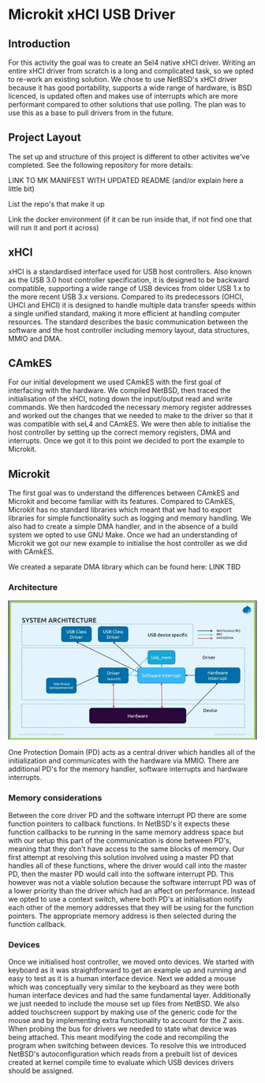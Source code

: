 # Microkit xHCI USB Driver

## Introduction

For this activity the goal was to create an Sel4 native xHCI driver. Writing an entire xHCI driver from scratch is a long and complicated task, so we opted to re-work an existing solution. We chose to use NetBSD's xHCI driver because it has good portability, supports a wide range of hardware, is BSD licenced, is updated often and makes use of interrupts which are more performant compared to other solutions that use polling. The plan was to use this as a base to pull drivers from in the future.   

## Project Layout

The set up and structure of this project is different to other activites we've completed. See the following repository for more details:

LINK TO MK MANIFEST WITH UPDATED README (and/or explain here a little bit)

List the repo's that make it up

Link the docker environment (if it can be run inside that, if not find one that will run it and port it across)

## xHCI

xHCI is a standardised interface used for USB host controllers. Also known as the USB 3.0 host controller specification, it is designed to be backward compatible, supporting a wide range of USB devices from older USB 1.x to the more recent USB 3.x versions. Compared to its predecessors (OHCI, UHCI and EHCI) it is designed to handle multiple data transfer speeds within a single unified standard, making it more efficient at handling computer resources. The standard describes the basic communication between the software and the host controller including memory layout, data structures, MMIO and DMA.

## CAmkES

For our initial development we used CAmkES with the first goal of interfacing with the hardware. We compiled NetBSD, then traced the initialisation of the xHCI, noting down the input/output read and write commands. We then hardcoded the necessary memory register addresses and worked out the changes that we needed to make to the driver so that it was compatible with seL4 and CAmkES. We were then able to initialise the host controller by setting up the correct memory registers, DMA and interrupts. Once we got it to this point we decided to port the example to Microkit.

## Microkit

The first goal was to understand the differences between CAmkES and Microkit and become familiar with its features. Compared to CAmkES, Microkit has no standard libraries which meant that we had to export libraries for simple functionality such as logging and memory handling. We also had to create a simple DMA handler, and in the absence of a build system we opted to use GNU Make. Once we had an understanding of Microkit we got our new example to initialise the host controller as we did with CAmkES.

We created a separate DMA library which can be found here: LINK TBD

### Architecture

![screenshot](system_architecture.png)

One Protection Domain (PD) acts as a central driver which handles all of the initialization and communicates with the hardware via MMIO. There are additional PD's for the memory handler, software interrupts and hardware interrupts.

### Memory considerations

Between the core driver PD and the software interrupt PD there are some function pointers to callback functions. In NetBSD's it expects these function callbacks to be running in the same memory address space but with our setup this part of the communication is done between PD's, meaning that they don't have access to the same blocks of memory. Our first attempt at resolving this solution involved using a master PD that handles all of these functions, where the driver would call into the master PD, then the master PD would call into the software interrupt PD. This however was not a viable solution because the software interrupt PD was of a lower priority than the driver which had an affect on performance. Instead we opted to use a context switch, where both PD's at initialisation notify each other of the memory addresses that they will be using for the function pointers. The appropriate memory address is then selected during the function callback.

### Devices

Once we initialised host controller, we moved onto devices. We started with keyboard as it was straightforward to get an example up and running and easy to test as it is a human interface device. Next we added a mouse which was conceptually very similar to the keyboard as they were both human interface devices and had the same fundamental layer. Additionally we just needed to include the mouse set up files from NetBSD. We also added touchscreen support by making use of the generic code for the mouse and by implementing extra functionality to account for the Z axis. When probing the bus for drivers we needed to state what device was being attached. This meant modifying the code and recompiling the program when switching between devices. To resolve this we introduced NetBSD's autoconfiguration which reads from a  prebuilt list of devices created at kernel compile time to evaluate which USB devices drivers should be assigned.
